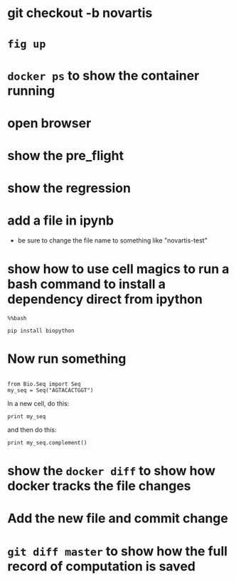 # git checkout -b novartis 

# `fig up`

# `docker ps` to show the container running

# open browser

# show the pre\_flight

# show the regression

# add a file in ipynb

* be sure to change the file name to something like "novartis-test"

# show how to use cell magics to run a bash command to install a dependency direct from ipython

```
%%bash 

pip install biopython
```


# Now run something

```

from Bio.Seq import Seq
my_seq = Seq("AGTACACTGGT")
```

In a new cell, do this:

```
print my_seq
```

and then do this:

```
print my_seq.complement()
```

# show the `docker diff` to show how docker tracks the file changes

# Add the new file and commit change

# `git diff master` to show how the full record of computation is saved